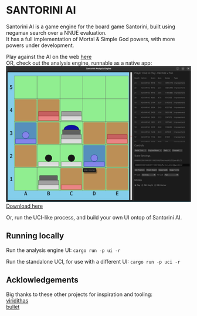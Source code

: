 # SANTORINI AI

Santorini AI is a game engine for the board game Santorini, built using negamax search over a NNUE evaluation.  
It has a full implementation of Mortal & Simple God powers, with more powers under development.

Play against the AI on the web [here](https://jpricey.github.io/god-game/)  
OR, check out the analysis engine, runnable as a native app:
![screenshot](./data/screenshot.png)
[Download here](https://github.com/JPricey/santorini-ai/releases)  

Or, run the UCI-like process, and build your own UI ontop of Santorini AI.

## Running locally
Run the analysis engine UI:
`cargo run -p ui -r`

Run the standalone UCI, for use with a different UI:
`cargo run -p uci -r`

## Acklowledgements
Big thanks to these other projects for inspiration and tooling:  
[viridithas](https://github.com/cosmobobak/viridithas)  
[bullet](https://github.com/jw1912/bullet)
